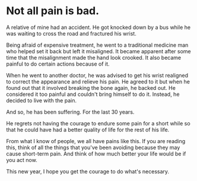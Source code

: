 # Not all pain is bad.

A relative of mine had an accident. He got knocked down by a bus while he was waiting to cross the road and fractured his wrist.

Being afraid of expensive treatment, he went to a traditional medicine man who helped set it back but left it misaligned. It became apparent after some time that the misalignment made the hand look crooked. It also became painful to do certain actions because of it.

When he went to another doctor, he was advised to get his wrist realigned to correct the appearance and relieve his pain. He agreed to it but when he found out that it involved breaking the bone again, he backed out. He considered it too painful and couldn't bring himself to do it. Instead, he decided to live with the pain.

And so, he has been suffering. For the last 30 years.

He regrets not having the courage to endure some pain for a short while so that he could have had a better quality of life for the rest of his life.

From what I know of people, we all have pains like this. If you are reading this, think of all the things that you've been avoiding because they may cause short-term pain. And think of how much better your life would be if you act now.

This new year, I hope you get the courage to do what's necessary.